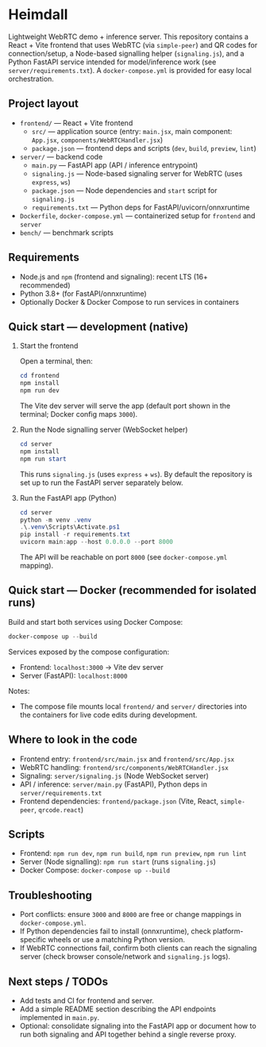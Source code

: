# Heimdall

Lightweight WebRTC demo + inference server. This repository contains a React + Vite frontend that uses WebRTC (via `simple-peer`) and QR codes for connection/setup, a Node-based signalling helper (`signaling.js`), and a Python FastAPI service intended for model/inference work (see `server/requirements.txt`). A `docker-compose.yml` is provided for easy local orchestration.

## Project layout

- `frontend/` — React + Vite frontend
  - `src/` — application source (entry: `main.jsx`, main component: `App.jsx`, `components/WebRTCHandler.jsx`)
  - `package.json` — frontend deps and scripts (`dev`, `build`, `preview`, `lint`)
- `server/` — backend code
  - `main.py` — FastAPI app (API / inference entrypoint)
  - `signaling.js` — Node-based signaling server for WebRTC (uses `express`, `ws`)
  - `package.json` — Node dependencies and `start` script for `signaling.js`
  - `requirements.txt` — Python deps for FastAPI/uvicorn/onnxruntime
- `Dockerfile`, `docker-compose.yml` — containerized setup for `frontend` and `server`
- `bench/` — benchmark scripts

## Requirements

- Node.js and `npm` (frontend and signaling): recent LTS (16+ recommended)
- Python 3.8+ (for FastAPI/onnxruntime)
- Optionally Docker & Docker Compose to run services in containers

## Quick start — development (native)

1. Start the frontend

	Open a terminal, then:

	```powershell
	cd frontend
	npm install
	npm run dev
	```

	The Vite dev server will serve the app (default port shown in the terminal; Docker config maps `3000`).

2. Run the Node signalling server (WebSocket helper)

	```powershell
	cd server
	npm install
	npm run start
	```

	This runs `signaling.js` (uses `express` + `ws`). By default the repository is set up to run the FastAPI server separately below.

3. Run the FastAPI app (Python)

	```powershell
	cd server
	python -m venv .venv
	.\.venv\Scripts\Activate.ps1
	pip install -r requirements.txt
	uvicorn main:app --host 0.0.0.0 --port 8000
	```

	The API will be reachable on port `8000` (see `docker-compose.yml` mapping).

## Quick start — Docker (recommended for isolated runs)

Build and start both services using Docker Compose:

```powershell
docker-compose up --build
```

Services exposed by the compose configuration:
- Frontend: `localhost:3000` -> Vite dev server
- Server (FastAPI): `localhost:8000`

Notes:
- The compose file mounts local `frontend/` and `server/` directories into the containers for live code edits during development.

## Where to look in the code

- Frontend entry: `frontend/src/main.jsx` and `frontend/src/App.jsx`
- WebRTC handling: `frontend/src/components/WebRTCHandler.jsx`
- Signaling: `server/signaling.js` (Node WebSocket server)
- API / inference: `server/main.py` (FastAPI), Python deps in `server/requirements.txt`
- Frontend dependencies: `frontend/package.json` (Vite, React, `simple-peer`, `qrcode.react`)

## Scripts

- Frontend: `npm run dev`, `npm run build`, `npm run preview`, `npm run lint`
- Server (Node signalling): `npm run start` (runs `signaling.js`)
- Docker Compose: `docker-compose up --build`

## Troubleshooting

- Port conflicts: ensure `3000` and `8000` are free or change mappings in `docker-compose.yml`.
- If Python dependencies fail to install (onnxruntime), check platform-specific wheels or use a matching Python version.
- If WebRTC connections fail, confirm both clients can reach the signaling server (check browser console/network and `signaling.js` logs).

## Next steps / TODOs

- Add tests and CI for frontend and server.
- Add a simple README section describing the API endpoints implemented in `main.py`.
- Optional: consolidate signaling into the FastAPI app or document how to run both signaling and API together behind a single reverse proxy.